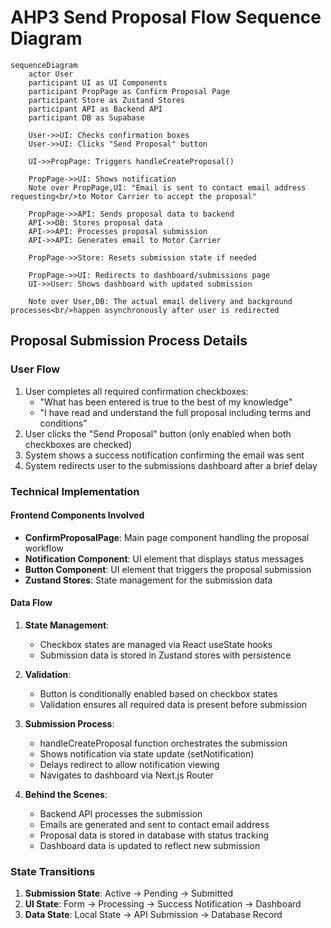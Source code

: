 # AHP3 Send Proposal Flow Sequence Diagram

```mermaid
sequenceDiagram
    actor User
    participant UI as UI Components
    participant PropPage as Confirm Proposal Page
    participant Store as Zustand Stores
    participant API as Backend API
    participant DB as Supabase

    User->>UI: Checks confirmation boxes
    User->>UI: Clicks "Send Proposal" button
    
    UI->>PropPage: Triggers handleCreateProposal()
    
    PropPage->>UI: Shows notification
    Note over PropPage,UI: "Email is sent to contact email address requesting<br/>to Motor Carrier to accept the proposal"
    
    PropPage->>API: Sends proposal data to backend
    API->>DB: Stores proposal data
    API->>API: Processes proposal submission
    API->>API: Generates email to Motor Carrier
    
    PropPage->>Store: Resets submission state if needed
    
    PropPage->>UI: Redirects to dashboard/submissions page
    UI->>User: Shows dashboard with updated submission
    
    Note over User,DB: The actual email delivery and background processes<br/>happen asynchronously after user is redirected
```

## Proposal Submission Process Details

### User Flow
1. User completes all required confirmation checkboxes:
   - "What has been entered is true to the best of my knowledge"
   - "I have read and understand the full proposal including terms and conditions"
2. User clicks the "Send Proposal" button (only enabled when both checkboxes are checked)
3. System shows a success notification confirming the email was sent
4. System redirects user to the submissions dashboard after a brief delay

### Technical Implementation

#### Frontend Components Involved
- **ConfirmProposalPage**: Main page component handling the proposal workflow
- **Notification Component**: UI element that displays status messages
- **Button Component**: UI element that triggers the proposal submission
- **Zustand Stores**: State management for the submission data

#### Data Flow
1. **State Management**:
   - Checkbox states are managed via React useState hooks
   - Submission data is stored in Zustand stores with persistence

2. **Validation**:
   - Button is conditionally enabled based on checkbox states
   - Validation ensures all required data is present before submission

3. **Submission Process**:
   - handleCreateProposal function orchestrates the submission
   - Shows notification via state update (setNotification)
   - Delays redirect to allow notification viewing
   - Navigates to dashboard via Next.js Router

4. **Behind the Scenes**:
   - Backend API processes the submission
   - Emails are generated and sent to contact email address
   - Proposal data is stored in database with status tracking
   - Dashboard data is updated to reflect new submission

### State Transitions

1. **Submission State**: Active → Pending → Submitted
2. **UI State**: Form → Processing → Success Notification → Dashboard
3. **Data State**: Local State → API Submission → Database Record
